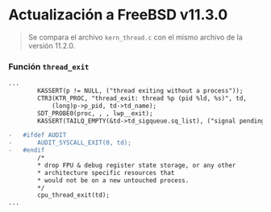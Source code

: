 # Actualización a FreeBSD v11.3.0

> Se compara el archivo `kern_thread.c` con el mismo archivo de la versión 11.2.0.

### Función `thread_exit`

```diff
...
        KASSERT(p != NULL, ("thread exiting without a process"));
        CTR3(KTR_PROC, "thread_exit: thread %p (pid %ld, %s)", td,
            (long)p->p_pid, td->td_name);
        SDT_PROBE0(proc, , , lwp__exit);
        KASSERT(TAILQ_EMPTY(&td->td_sigqueue.sq_list), ("signal pending"));

-   #ifdef AUDIT
-       AUDIT_SYSCALL_EXIT(0, td);
-   #endif
        /*
        * drop FPU & debug register state storage, or any other
        * architecture specific resources that
        * would not be on a new untouched process.
        */
        cpu_thread_exit(td);
...
```
